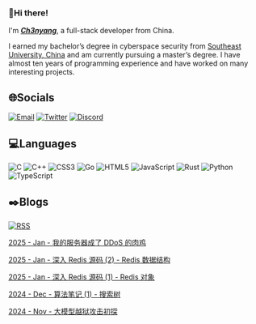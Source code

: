 ### 👋Hi there!

I'm [***Ch3nyang***](https://ch3nyang.top), a full-stack developer from China.

I earned my bachelor’s degree in cyberspace security from [Southeast University, China](https://www.seu.edu.cn) and am currently pursuing a master’s degree. I have almost ten years of programming experience and have worked on many interesting projects.

## 🌐Socials

[![Email](https://img.shields.io/badge/Email-mail@ch3nyang.top-%23D14836.svg?style=for-the-badge&logo=Gmail&logoColor=white)](mailto:mail@ch3nyang.top) [![Twitter](https://img.shields.io/badge/Twitter-@ch3nyang-%23000000.svg?style=for-the-badge&logo=X&logoColor=white)](https://twitter.com/ch3nyang) [![Discord](https://img.shields.io/badge/Discord-@ch3nyang-%237289DA.svg?style=for-the-badge&logo=Discord&logoColor=white)](https://discordapp.com/users/1011904467303673888)

## 💻Languages

![C](https://img.shields.io/badge/c-%2300599C.svg?style=for-the-badge&logo=c&logoColor=white) ![C++](https://img.shields.io/badge/c++-%2300599C.svg?style=for-the-badge&logo=c%2B%2B&logoColor=white) ![CSS3](https://img.shields.io/badge/css3-%231572B6.svg?style=for-the-badge&logo=css3&logoColor=white) ![Go](https://img.shields.io/badge/go-%2300ADD8.svg?style=for-the-badge&logo=go&logoColor=white) ![HTML5](https://img.shields.io/badge/html5-%23E34F26.svg?style=for-the-badge&logo=html5&logoColor=white) ![JavaScript](https://img.shields.io/badge/javascript-%231e1e1e.svg?style=for-the-badge&logo=javascript&logoColor=white) ![Rust](https://img.shields.io/badge/rust-%23000000.svg?style=for-the-badge&logo=rust&logoColor=white) ![Python](https://img.shields.io/badge/python-3670A0?style=for-the-badge&logo=python&logoColor=white) ![TypeScript](https://img.shields.io/badge/typescript-%23007ACC.svg?style=for-the-badge&logo=typescript&logoColor=white)

## ✒️Blogs

[![RSS](https://img.shields.io/badge/rss-subscribe-%23FFA500.svg?style=for-the-badge&logo=rss&logoColor=white)](https://blog.ch3nyang.top/feed.xml)

<!-- BLOG-POST-LIST:START --><p><a href="https://blog.ch3nyang.top/post/%E6%88%91%E7%9A%84%E6%9C%8D%E5%8A%A1%E5%99%A8%E6%88%90%E4%BA%86DDoS%E7%9A%84%E8%82%89%E9%B8%A1/">2025 - Jan - 我的服务器成了 DDoS 的肉鸡</a></p><p><a href="https://blog.ch3nyang.top/post/Redis%E6%95%B0%E6%8D%AE%E7%BB%93%E6%9E%84/">2025 - Jan - 深入 Redis 源码 &lpar;2&rpar; - Redis 数据结构</a></p><p><a href="https://blog.ch3nyang.top/post/Redis%E5%AF%B9%E8%B1%A1/">2025 - Jan - 深入 Redis 源码 &lpar;1&rpar; - Redis 对象</a></p><p><a href="https://blog.ch3nyang.top/post/%E6%90%9C%E7%B4%A2%E6%A0%91/">2024 - Dec - 算法笔记 &lpar;1&rpar; - 搜索树</a></p><p><a href="https://blog.ch3nyang.top/post/%E5%A4%A7%E6%A8%A1%E5%9E%8B%E8%B6%8A%E7%8B%B1%E6%94%BB%E5%87%BB%E5%88%9D%E6%8E%A2/">2024 - Nov - 大模型越狱攻击初探</a></p><!-- BLOG-POST-LIST:END -->
